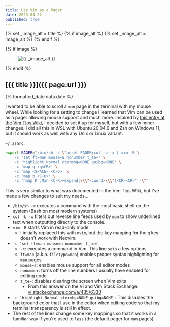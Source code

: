 ```yaml
---
title: Use Vim as a Pager
date: 2023-04-22
published: true
---
```


{% set _image_alt = title %}
{% if image_alt %}
    {% set _image_alt = image_alt %}
{% endif %}

{% if image %}
    <figure class="post__image">
        <img src="{{ image }}" alt="{{ _image_alt }}">
    </figure>
{% endif %}

## [{{ title }}]({{ page.url }})

<p class="post__date">{% formatted_date data.date %}</p>

I wanted to be able to scroll a `man` page in the terminal with my mouse wheel. While looking for a setting to change I learned that Vim can be used as a pager allowing mouse support and much more.
Inspired by [this entry at the Vim Tips Wiki](https://vim.fandom.com/wiki/Using_vim_as_a_man-page_viewer_under_Unix), I decided to set it up for myself, but with a few minor changes. I did all this in WSL with Ubuntu 20.04.6 and Zsh on Windows 11, but it should work as well with any Unix or Linux variant:

`~/.zshrc`:
```bash
export PAGER="/bin/sh -c \"unset PAGER;col -b -x | vim -R \
    -c 'set ft=man mouse=a nonumber t_te=' \
    -c 'highlight Normal ctermbg=NONE guibg=NONE' \
    -c 'map q :q<CR>' \
    -c 'map <SPACE> <C-D>' \
    -c 'map b <C-U>' \
    -c 'nmap K :Man <C-R>=expand(\\\"<cword>\\\")<CR><CR>' -\""
```

This is very similar to what was documented in the Vim Tips Wiki, but I've made a few changes to suit my needs...

- `/bin/sh -c` executes a command with the most basic shell on the system (Bash on most modern systems)
- `col -b -x` filters out reverse line feeds used by `man` to show underlined text when outputting directly to the console.
- `vim -R` starts Vim in read-only mode
    - I initially replaced this with `nvim`, but the key mapping for the `q` key doesn't work with Neovim.
- `-c 'set ft=man mouse=a nonumber t_te='`
    - `-c`: executes a command in Vim. This line `set`s a few options
    - `ft=man` (a.k.a. `filetype=man`) enables proper syntax highlighting for `man` pages
    - `mouse=a`: enables mouse support for all editor modes
    - `nonumber`: turns off the line numbers I usually have enabled for editing code
    - `t_te=`: disables clearing the screen when Vim exits
        - From this answer on the Vi and Vim Stack Exchange: [vi.stackexchange.com/a/435/6330](https://vi.stackexchange.com/a/435/6330)
- `-c 'highlight Normal ctermbg=NONE guibg=NONE'`: This disables the background color that I use in the editor when editing code so that my terminal transparency is still in effect.
- The rest of the lines change some key mappings so that it works in a familiar way if you're used to `less` (the default pager for `man` pages)

